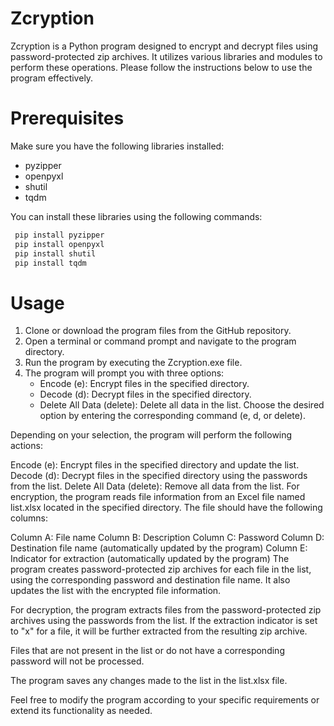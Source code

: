 # Zcryption
Zcryption is a Python program designed to encrypt and decrypt files using password-protected zip archives. It utilizes various libraries and modules to perform these operations. Please follow the instructions below to use the program effectively.

# Prerequisites
Make sure you have the following libraries installed:

- pyzipper
- openpyxl
- shutil
- tqdm

You can install these libraries using the following commands:
```bash 
 pip install pyzipper
 pip install openpyxl
 pip install shutil
 pip install tqdm
```

# Usage
1. Clone or download the program files from the GitHub repository.
2. Open a terminal or command prompt and navigate to the program directory.
3. Run the program by executing the Zcryption.exe file.
4. The program will prompt you with three options:
   - Encode (e): Encrypt files in the specified directory.
   - Decode (d): Decrypt files in the specified directory.
   - Delete All Data (delete): Delete all data in the list.
Choose the desired option by entering the corresponding command (e, d, or delete).

Depending on your selection, the program will perform the following actions:

Encode (e): Encrypt files in the specified directory and update the list.
Decode (d): Decrypt files in the specified directory using the passwords from the list.
Delete All Data (delete): Remove all data from the list.
For encryption, the program reads file information from an Excel file named list.xlsx located in the specified directory. The file should have the following columns:

Column A: File name
Column B: Description
Column C: Password
Column D: Destination file name (automatically updated by the program)
Column E: Indicator for extraction (automatically updated by the program)
The program creates password-protected zip archives for each file in the list, using the corresponding password and destination file name. It also updates the list with the encrypted file information.

For decryption, the program extracts files from the password-protected zip archives using the passwords from the list. If the extraction indicator is set to "x" for a file, it will be further extracted from the resulting zip archive.

Files that are not present in the list or do not have a corresponding password will not be processed.

The program saves any changes made to the list in the list.xlsx file.

Feel free to modify the program according to your specific requirements or extend its functionality as needed.
